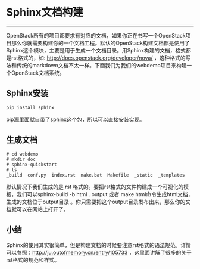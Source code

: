 # Sphinx文档构建

---

OpenStack所有的项目都要求有对应的文档，如果你正在书写一个OpenStack项目那么你就需要构建你的一个文档工程。默认的OpenStack构建文档都是使用了Sphinx这个模块，主要是用于生成一个文档目录。用Sphinx构建的文档，格式都是rst格式的，如: http://docs.openstack.org/developer/nova/ ，这种格式的写法和传统的markdown文档不太一样。下面我们为我们的webdemo项目来构建一个OpenStack文档系统。
## Sphinx安装

```
pip install sphinx
```

pip源里面就自带了sphinx这个包，所以可以直接安装实现。

## 生成文档

```
# cd webdemo
# mkdir doc
# sphinx-quickstart
# ls
_build  conf.py  index.rst  make.bat  Makefile  _static  _templates
```

默认情况下我们生成的是 rst 格式的。要把rst格式的文件构建成一个可视化的模板，我们可以sphinx-build -b html . output 或者 make html命令生成html文档，生成的文档位于output目录 。你只需要把这个output目录发布出来，那么你的文档就可以在网站上打开了。

## 小结

Sphinx的使用其实很简单，但是构建文档的时候要注意rst格式的语法规范。详情可以参照：http://ju.outofmemory.cn/entry/105733 ，这里面讲解了很多的关于rst格式的规范和样式。


